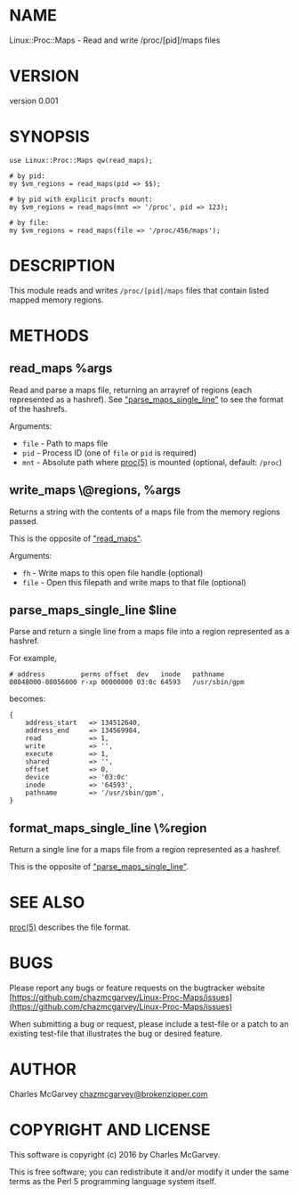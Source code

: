 # NAME

Linux::Proc::Maps - Read and write /proc/\[pid\]/maps files

# VERSION

version 0.001

# SYNOPSIS

    use Linux::Proc::Maps qw(read_maps);

    # by pid:
    my $vm_regions = read_maps(pid => $$);

    # by pid with explicit procfs mount:
    my $vm_regions = read_maps(mnt => '/proc', pid => 123);

    # by file:
    my $vm_regions = read_maps(file => '/proc/456/maps');

# DESCRIPTION

This module reads and writes `/proc/[pid]/maps` files that contain listed mapped memory regions.

# METHODS

## read\_maps %args

Read and parse a maps file, returning an arrayref of regions (each represented as a hashref). See
["parse\_maps\_single\_line"](#parse_maps_single_line) to see the format of the hashrefs.

Arguments:

- `file` - Path to maps file
- `pid` - Process ID (one of `file` or `pid` is required)
- `mnt` - Absolute path where [proc(5)](http://man.he.net/man5/proc) is mounted (optional, default: `/proc`)

## write\_maps \\@regions, %args

Returns a string with the contents of a maps file from the memory regions passed.

This is the opposite of ["read\_maps"](#read_maps).

Arguments:

- `fh` - Write maps to this open file handle (optional)
- `file` - Open this filepath and write maps to that file (optional)

## parse\_maps\_single\_line $line

Parse and return a single line from a maps file into a region represented as a hashref.

For example,

    # address         perms offset  dev   inode   pathname
    08048000-08056000 r-xp 00000000 03:0c 64593   /usr/sbin/gpm

becomes:

    {
        address_start   => 134512640,
        address_end     => 134569984,
        read            => 1,
        write           => '',
        execute         => 1,
        shared          => '',
        offset          => 0,
        device          => '03:0c'
        inode           => '64593',
        pathname        => '/usr/sbin/gpm',
    }

## format\_maps\_single\_line \\%region

Return a single line for a maps file from a region represented as a hashref.

This is the opposite of ["parse\_maps\_single\_line"](#parse_maps_single_line).

# SEE ALSO

[proc(5)](http://man.he.net/man5/proc) describes the file format.

# BUGS

Please report any bugs or feature requests on the bugtracker website
[https://github.com/chazmcgarvey/Linux-Proc-Maps/issues](https://github.com/chazmcgarvey/Linux-Proc-Maps/issues)

When submitting a bug or request, please include a test-file or a
patch to an existing test-file that illustrates the bug or desired
feature.

# AUTHOR

Charles McGarvey <chazmcgarvey@brokenzipper.com>

# COPYRIGHT AND LICENSE

This software is copyright (c) 2016 by Charles McGarvey.

This is free software; you can redistribute it and/or modify it under
the same terms as the Perl 5 programming language system itself.

